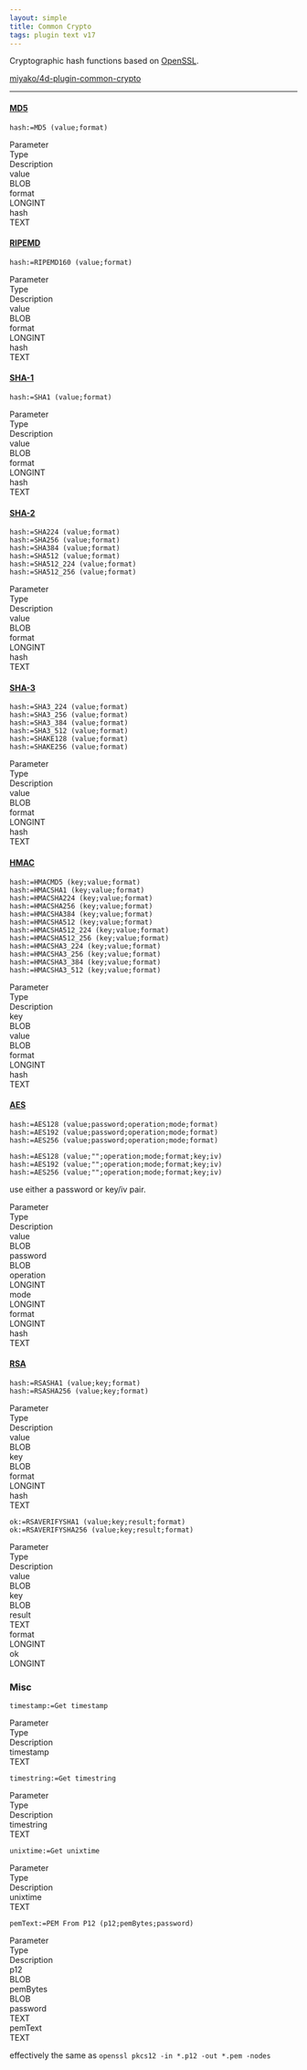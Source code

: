 ```yaml
---
layout: simple
title: Common Crypto
tags: plugin text v17
---
```


Cryptographic hash functions based on [OpenSSL](https://www.openssl.org/source/).

<!--more-->

[miyako/4d-plugin-common-crypto](https://github.com/miyako/4d-plugin-common-crypto)

---

#### [MD5](https://en.wikipedia.org/wiki/MD5)

```
hash:=MD5 (value;format)
```

<div class="grid">
  <div class="syntax-th cell cell--2">Parameter</div>
  <div class="syntax-th cell cell--2">Type</div>
  <div class="syntax-th cell cell--8">Description</div>
  <div class="syntax-td cell cell--2">value</div>
  <div class="syntax-td cell cell--2">BLOB</div>
  <div class="syntax-td cell cell--8"></div>  
  <div class="syntax-td cell cell--2">format</div>
  <div class="syntax-td cell cell--2">LONGINT</div>
  <div class="syntax-td cell cell--8"></div>  
  <div class="syntax-td cell cell--2">hash</div>
  <div class="syntax-td cell cell--2">TEXT</div>
  <div class="syntax-td cell cell--8"></div>  
</div>

#### [RIPEMD](https://en.wikipedia.org/wiki/RIPEMD)

```
hash:=RIPEMD160 (value;format)
```

<div class="grid">
  <div class="syntax-th cell cell--2">Parameter</div>
  <div class="syntax-th cell cell--2">Type</div>
  <div class="syntax-th cell cell--8">Description</div>
  <div class="syntax-td cell cell--2">value</div>
  <div class="syntax-td cell cell--2">BLOB</div>
  <div class="syntax-td cell cell--8"></div>  
  <div class="syntax-td cell cell--2">format</div>
  <div class="syntax-td cell cell--2">LONGINT</div>
  <div class="syntax-td cell cell--8"></div>  
  <div class="syntax-td cell cell--2">hash</div>
  <div class="syntax-td cell cell--2">TEXT</div>
  <div class="syntax-td cell cell--8"></div>  
</div>

#### [SHA-1](https://en.wikipedia.org/wiki/SHA-1)

```
hash:=SHA1 (value;format)
```

<div class="grid">
  <div class="syntax-th cell cell--2">Parameter</div>
  <div class="syntax-th cell cell--2">Type</div>
  <div class="syntax-th cell cell--8">Description</div>
  <div class="syntax-td cell cell--2">value</div>
  <div class="syntax-td cell cell--2">BLOB</div>
  <div class="syntax-td cell cell--8"></div>  
  <div class="syntax-td cell cell--2">format</div>
  <div class="syntax-td cell cell--2">LONGINT</div>
  <div class="syntax-td cell cell--8"></div>  
  <div class="syntax-td cell cell--2">hash</div>
  <div class="syntax-td cell cell--2">TEXT</div>
  <div class="syntax-td cell cell--8"></div>  
</div>

#### [SHA-2](https://en.wikipedia.org/wiki/SHA-2)

```
hash:=SHA224 (value;format)
hash:=SHA256 (value;format)
hash:=SHA384 (value;format)
hash:=SHA512 (value;format)
hash:=SHA512_224 (value;format)
hash:=SHA512_256 (value;format)
```

<div class="grid">
  <div class="syntax-th cell cell--2">Parameter</div>
  <div class="syntax-th cell cell--2">Type</div>
  <div class="syntax-th cell cell--8">Description</div>
  <div class="syntax-td cell cell--2">value</div>
  <div class="syntax-td cell cell--2">BLOB</div>
  <div class="syntax-td cell cell--8"></div>  
  <div class="syntax-td cell cell--2">format</div>
  <div class="syntax-td cell cell--2">LONGINT</div>
  <div class="syntax-td cell cell--8"></div>  
  <div class="syntax-td cell cell--2">hash</div>
  <div class="syntax-td cell cell--2">TEXT</div>
  <div class="syntax-td cell cell--8"></div>  
</div>

#### [SHA-3](https://en.wikipedia.org/wiki/SHA-3)

```
hash:=SHA3_224 (value;format)
hash:=SHA3_256 (value;format)
hash:=SHA3_384 (value;format)
hash:=SHA3_512 (value;format)
hash:=SHAKE128 (value;format)
hash:=SHAKE256 (value;format)
```

<div class="grid">
  <div class="syntax-th cell cell--2">Parameter</div>
  <div class="syntax-th cell cell--2">Type</div>
  <div class="syntax-th cell cell--8">Description</div>
  <div class="syntax-td cell cell--2">value</div>
  <div class="syntax-td cell cell--2">BLOB</div>
  <div class="syntax-td cell cell--8"></div>  
  <div class="syntax-td cell cell--2">format</div>
  <div class="syntax-td cell cell--2">LONGINT</div>
  <div class="syntax-td cell cell--8"></div>  
  <div class="syntax-td cell cell--2">hash</div>
  <div class="syntax-td cell cell--2">TEXT</div>
  <div class="syntax-td cell cell--8"></div>  
</div>

#### [HMAC](https://en.wikipedia.org/wiki/HMAC)

```
hash:=HMACMD5 (key;value;format)
hash:=HMACSHA1 (key;value;format)
hash:=HMACSHA224 (key;value;format)
hash:=HMACSHA256 (key;value;format)
hash:=HMACSHA384 (key;value;format)
hash:=HMACSHA512 (key;value;format)
hash:=HMACSHA512_224 (key;value;format)
hash:=HMACSHA512_256 (key;value;format)
hash:=HMACSHA3_224 (key;value;format)
hash:=HMACSHA3_256 (key;value;format)
hash:=HMACSHA3_384 (key;value;format)
hash:=HMACSHA3_512 (key;value;format)
```

<div class="grid">
  <div class="syntax-th cell cell--2">Parameter</div>
  <div class="syntax-th cell cell--2">Type</div>
  <div class="syntax-th cell cell--8">Description</div>
  <div class="syntax-td cell cell--2">key</div>
  <div class="syntax-td cell cell--2">BLOB</div>
  <div class="syntax-td cell cell--8"></div>  
  <div class="syntax-td cell cell--2">value</div>
  <div class="syntax-td cell cell--2">BLOB</div>
  <div class="syntax-td cell cell--8"></div>  
  <div class="syntax-td cell cell--2">format</div>
  <div class="syntax-td cell cell--2">LONGINT</div>
  <div class="syntax-td cell cell--8"></div>  
  <div class="syntax-td cell cell--2">hash</div>
  <div class="syntax-td cell cell--2">TEXT</div>
  <div class="syntax-td cell cell--8"></div>  
</div>

#### [AES](https://en.wikipedia.org/wiki/Advanced_Encryption_Standard)

```
hash:=AES128 (value;password;operation;mode;format)
hash:=AES192 (value;password;operation;mode;format)
hash:=AES256 (value;password;operation;mode;format)
```

```
hash:=AES128 (value;"";operation;mode;format;key;iv)
hash:=AES192 (value;"";operation;mode;format;key;iv)
hash:=AES256 (value;"";operation;mode;format;key;iv)
```

use either a password or key/iv pair.

<div class="grid">
  <div class="syntax-th cell cell--2">Parameter</div>
  <div class="syntax-th cell cell--2">Type</div>
  <div class="syntax-th cell cell--8">Description</div>
  <div class="syntax-td cell cell--2">value</div>
  <div class="syntax-td cell cell--2">BLOB</div>
  <div class="syntax-td cell cell--8"></div>  
  <div class="syntax-td cell cell--2">password</div>
  <div class="syntax-td cell cell--2">BLOB</div>
  <div class="syntax-td cell cell--8"></div> 
  <div class="syntax-td cell cell--2">operation</div>
  <div class="syntax-td cell cell--2">LONGINT</div>
  <div class="syntax-td cell cell--8"></div> 
  <div class="syntax-td cell cell--2">mode</div>
  <div class="syntax-td cell cell--2">LONGINT</div>
  <div class="syntax-td cell cell--8"></div> 
  <div class="syntax-td cell cell--2">format</div>
  <div class="syntax-td cell cell--2">LONGINT</div>
  <div class="syntax-td cell cell--8"></div>  
  <div class="syntax-td cell cell--2">hash</div>
  <div class="syntax-td cell cell--2">TEXT</div>
  <div class="syntax-td cell cell--8"></div>  
</div>

#### [RSA](https://en.wikipedia.org/wiki/RSA_(cryptosystem))

```
hash:=RSASHA1 (value;key;format)
hash:=RSASHA256 (value;key;format)
```

<div class="grid">
  <div class="syntax-th cell cell--2">Parameter</div>
  <div class="syntax-th cell cell--2">Type</div>
  <div class="syntax-th cell cell--8">Description</div>
  <div class="syntax-td cell cell--2">value</div>
  <div class="syntax-td cell cell--2">BLOB</div>
  <div class="syntax-td cell cell--8"></div>  
  <div class="syntax-td cell cell--2">key</div>
  <div class="syntax-td cell cell--2">BLOB</div>
  <div class="syntax-td cell cell--8"></div> 
  <div class="syntax-td cell cell--2">format</div>
  <div class="syntax-td cell cell--2">LONGINT</div>
  <div class="syntax-td cell cell--8"></div>  
  <div class="syntax-td cell cell--2">hash</div>
  <div class="syntax-td cell cell--2">TEXT</div>
  <div class="syntax-td cell cell--8"></div>  
</div>

```
ok:=RSAVERIFYSHA1 (value;key;result;format)
ok:=RSAVERIFYSHA256 (value;key;result;format)
```

<div class="grid">
  <div class="syntax-th cell cell--2">Parameter</div>
  <div class="syntax-th cell cell--2">Type</div>
  <div class="syntax-th cell cell--8">Description</div>
  <div class="syntax-td cell cell--2">value</div>
  <div class="syntax-td cell cell--2">BLOB</div>
  <div class="syntax-td cell cell--8"></div>  
  <div class="syntax-td cell cell--2">key</div>
  <div class="syntax-td cell cell--2">BLOB</div>
  <div class="syntax-td cell cell--8"></div> 
  <div class="syntax-td cell cell--2">result</div>
  <div class="syntax-td cell cell--2">TEXT</div>
  <div class="syntax-td cell cell--8"></div> 
  <div class="syntax-td cell cell--2">format</div>
  <div class="syntax-td cell cell--2">LONGINT</div>
  <div class="syntax-td cell cell--8"></div>  
  <div class="syntax-td cell cell--2">ok</div>
  <div class="syntax-td cell cell--2">LONGINT</div>
  <div class="syntax-td cell cell--8"></div>  
</div>

### Misc

```
timestamp:=Get timestamp
```

<div class="grid">
  <div class="syntax-th cell cell--2">Parameter</div>
  <div class="syntax-th cell cell--2">Type</div>
  <div class="syntax-th cell cell--8">Description</div>
  <div class="syntax-td cell cell--2">timestamp</div>
  <div class="syntax-td cell cell--2">TEXT</div>
  <div class="syntax-td cell cell--8"></div> 
</div>

```
timestring:=Get timestring
```

<div class="grid">
  <div class="syntax-th cell cell--2">Parameter</div>
  <div class="syntax-th cell cell--2">Type</div>
  <div class="syntax-th cell cell--8">Description</div>
  <div class="syntax-td cell cell--2">timestring</div>
  <div class="syntax-td cell cell--2">TEXT</div>
  <div class="syntax-td cell cell--8"></div> 
</div>

```
unixtime:=Get unixtime
```

<div class="grid">
  <div class="syntax-th cell cell--2">Parameter</div>
  <div class="syntax-th cell cell--2">Type</div>
  <div class="syntax-th cell cell--8">Description</div>
  <div class="syntax-td cell cell--2">unixtime</div>
  <div class="syntax-td cell cell--2">TEXT</div>
  <div class="syntax-td cell cell--8"></div> 
</div>

```
pemText:=PEM From P12 (p12;pemBytes;password)
```

<div class="grid">
  <div class="syntax-th cell cell--2">Parameter</div>
  <div class="syntax-th cell cell--2">Type</div>
  <div class="syntax-th cell cell--8">Description</div>
  <div class="syntax-td cell cell--2">p12</div>
  <div class="syntax-td cell cell--2">BLOB</div>
  <div class="syntax-td cell cell--8"></div>
  <div class="syntax-td cell cell--2">pemBytes</div>
  <div class="syntax-td cell cell--2">BLOB</div>
  <div class="syntax-td cell cell--8"></div>
  <div class="syntax-td cell cell--2">password</div>
  <div class="syntax-td cell cell--2">TEXT</div>
  <div class="syntax-td cell cell--8"></div>  
  <div class="syntax-td cell cell--2">pemText</div>
  <div class="syntax-td cell cell--2">TEXT</div>
  <div class="syntax-td cell cell--8"></div>
</div>

effectively the same as ``openssl pkcs12 -in *.p12 -out *.pem -nodes``
